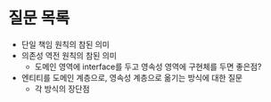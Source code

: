 # 질문 목록

- 단일 책임 원칙의 참된 의미
- 의존성 역전 원칙의 참된 의미
    - 도메인 영역에 interface를 두고 영속성 영역에 구현체를 두면 좋은점?
- 엔티티를 도메인 계층으로, 영속성 계층으로 옮기는 방식에 대한 질문
    - 각 방식의 장단점

